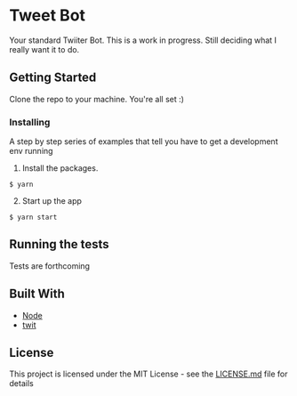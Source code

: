 # Tweet Bot

Your standard Twiiter Bot. This is a work in progress. Still deciding what I really want it to do.

## Getting Started

Clone the repo to your machine. You're all set :)

### Installing

A step by step series of examples that tell you have to get a development env running

1. Install the packages.

```
$ yarn
```

2. Start up the app

```
$ yarn start
```

## Running the tests

Tests are forthcoming

## Built With

* [Node](https://nodejs.org/en/)
* [twit](https://www.npmjs.com/package/twit) 

## License

This project is licensed under the MIT License - see the [LICENSE.md](LICENSE.md) file for details
